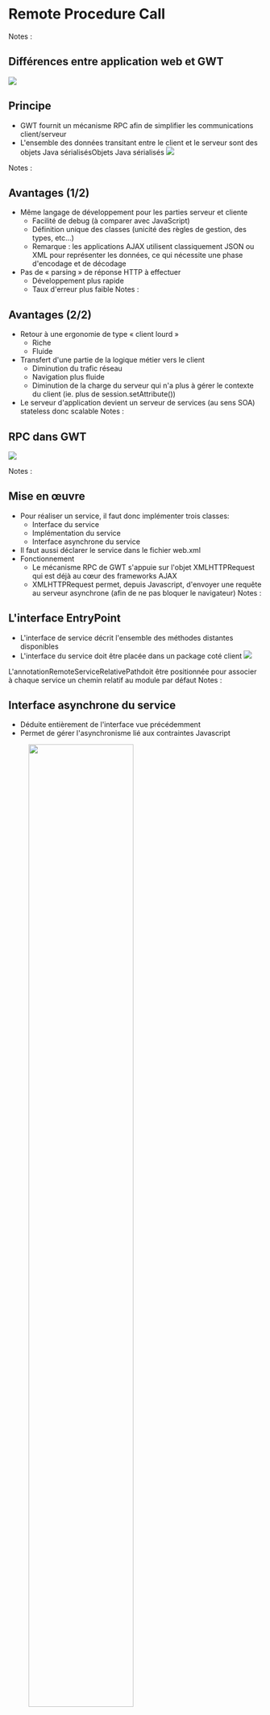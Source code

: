 # Remote Procedure Call

<!-- .slide: class="page-title" -->


Notes :




## Différences entre application web et GWT

![](ressources/images/05_rpc/difference.png)



## Principe

- GWT fournit un mécanisme RPC afin de simplifier les communications client/serveur
- L'ensemble des données transitant entre le client et le serveur sont des objets Java sérialisésObjets Java sérialisés
![](ressources/images/05_rpc/principe.png)

Notes :




## Avantages (1/2)

- Même langage de développement pour les parties serveur et cliente
	- Facilité de debug (à comparer avec JavaScript)
	- Définition unique des classes (unicité des règles de gestion, des types, etc...)
	- Remarque : les applications AJAX utilisent classiquement JSON ou XML pour représenter les données, ce qui nécessite une phase d'encodage et de décodage
- Pas de « parsing » de réponse HTTP à effectuer
	- Développement plus rapide
	- Taux d'erreur plus faible
Notes :




## Avantages (2/2)

- Retour à une ergonomie de type « client lourd »
	- Riche
	- Fluide
- Transfert d'une partie de la logique métier vers le client
	- Diminution du trafic réseau
	- Navigation plus fluide
	- Diminution de la charge du serveur qui n'a plus à gérer le contexte du client (ie. plus de session.setAttribute())
- Le serveur d'application devient un serveur de services (au sens SOA) stateless donc scalable
Notes :




## RPC dans GWT

![](ressources/images/05_rpc/rpc.png)

Notes :




## Mise en œuvre

- Pour réaliser un service, il faut donc implémenter trois classes:
	- Interface du service
	- Implémentation du service
	- Interface asynchrone du service
- Il faut aussi déclarer le service dans le fichier web.xml
- Fonctionnement
	- Le mécanisme RPC de GWT s'appuie sur l'objet XMLHTTPRequest qui est déjà au cœur des frameworks AJAX
	- XMLHTTPRequest permet, depuis Javascript, d'envoyer une requête au serveur asynchrone (afin de ne pas bloquer le navigateur)
Notes :




## L'interface EntryPoint

- L'interface de service décrit l'ensemble des méthodes distantes disponibles
- L'interface du service doit être placée dans un package coté client
![](ressources/images/05_rpc/entryPoint.png)

L'annotationRemoteServiceRelativePathdoit être positionnée pour associer à chaque service un chemin relatif au module par défaut
Notes :




## Interface asynchrone du service

- Déduite entièrement de l'interface vue précédemment
- Permet de gérer l'asynchronisme lié aux contraintes Javascript

<figure>
    <img src="ressources/images/05_rpc/async.png"  width="70%"/>
    <figcaption>Le logo Zenika</figcaption>
</figure>

- L'interface asynchrone renvoie void mais accepte un callback
- L'interface synchrone et l'interface asynchrone doivent être situées dans le même package

Notes :




## Implémentation du service

- L'implémentation du service réalise les méthodes exposées côté serveur
- La classe de l'implémentation doit être placée dans un package coté serveur
![](ressources/images/05_rpc/impl.png)
Notes :




## Interface synchrone/asynchrone

- En mode asynchrone, l'appelant n'est pas bloqué durant l'exécution, il est prévenu lorsque la réponse est retournée
- Méthode avec type de retour déclaré dans l'interface
```java
public MonTypeDeRetour maMethode(Param1 param1, Param2 param2);
```
- Méthode correspondante déclarée dans l'interface asynchrone
```java
public void maMethode(Param1 param1, Param2 param2,
	AsyncCallback<MonTypeDeRetour> callback);
```
- Remarque: l'objet résultat (ie. type de retour) sera récupéré par l'objet AsyncCallback (cf. slides suivants)
Notes :




## Déclaration du service HTTP

- Déclaration du service en tant que servlet dans le fichier web.xml
```xml
<!-- GWT exported services -->
<servlet>
	<servlet-name>monService</servlet-name>
	<servlet-class>
	com.mycompany.myapp.server.gwt.MonServiceImpl
</servlet-class>
</servlet>
…
<servlet-mapping>
	<!-- Nom du module en minuscule -->
	<servlet-name>monService</servlet-name>
	<url-pattern>/mon module/monService</url-pattern>
</servlet-mapping>
```
Notes :




## Appel RPC

- Création du proxy client de service « casté » en interface asynchrone
```java
MonServiceAsync monService = GWT.create(MonService.class);
```
- Création du callback pour traiter le résultat de l'exécution
```java
AsyncCallback callback =newAsyncCallback<String>() {
	public void onSuccess(String result) {
	// je peux manipuler mon résultat de retour
	}
	public void onFailure(Throwable caught) {
	// je peux traiter les erreurs techniques 
	}
};
```
- Invocation du service 
```java
monService.maMethode(param1, param2, callback);
```
Notes :




## Remarques

- Si le service est invoqué plusieurs fois, il est nécessaire de conserver une référence vers le proxy afin d'éviter une instanciation coûteuse en temps
- De même si le service doit être invoqué de façon certaine, il est préférable d'avancer son instanciation (pas de "lazy-init")
Notes :




## GWT-RPC sérialisation (1/5)

- Les objets Java qui transitent sur le réseau doivent êtresérialisés/désérialisés → GWT RPC s'en charge pour vous
- Mécanisme de sérialisation propriétaire à Google → ne pas confondre avec celui de Java basé sur l'interface Serializable
- GWT RPC impose que tous les paramètres et types de retour des méthodes soient sérialisables
Notes :




## GWT-RPC sérialisation (2/5)

- Types sérialisables→ arguments ou type de retour acceptés par les services RPC
	- Les types primitifs commechar, byte, short, int, long, boolean, float ou double;
	- Les classes String, Date, ou les classes « wrapper » de type primitif comme Character, Byte, Short, Integer, Long, Boolean, Float ou Double
	- Les tableaux de types sérialisables
	- List, Map et Set
Notes :



## GWT-RPC sérialisation (3/5)

- Types sérialisables→ arguments ou type de retour acceptés par les services RPC
	- Les classes de l'application sérialisables
	- Les classes possédant au moins une sous-classe sérialisable
	- Les sous-classes d'une classe sérialisable dont toutes les propriétés sont sérialisables

Notes :



## GWT-RPC sérialisation (4/5)

- Sérialisation des classes de l'application
	- Doivent implémenter java.io.Serializable
	- Toutes les propriétés non déclarées transient doivent être sérialisables
	- Constructeur vide obligatoire
- Polymorphisme
	- Le polymorphisme est accepté mais peu efficace
	- Le compilateur ne peut pas déterminer le sous-ensemble de méthodes réellement utilisé et ne peut donc pas optimiser le code Javascript généré

Notes :



## GWT-RPC sérialisation (5/5)

- Le compilateur fournit des fichiers *gwt.rpc contenant le descriptif des types pouvant être sérialisés
	- il doivent être inclus dans tous packaging de l'application


Notes :




## GWT-RPC gestion des erreurs (1/4)

- Les causes d'échecs lors de l'appel à un service peuvent être multiples
	- Panne réseau, panne serveur, erreur lors de exécution du service (mauvais paramètre, niveau d'accréditation non rempli, panne de SGBD, etc...)
- GWT les traduit sous forme d'Exceptions java

Notes :



## GWT-RPC gestion des erreurs (2/4)

- Il existe deux catégories d'exceptions
	- Les exceptions déclarées
		- Erreurs prévues par le service
	- Les exceptions non déclarées
		- Le service est injoignable
		- Le service a lancé une exception non déclarée (ne doit pas se produire quand le service a été bien conçu)

Notes : 




## GWT-RPC gestion des erreurs (3/4)

- Les erreurs déclarées
	- Retournées lors de l'exécution du service
	- Déclarées dans l'interface du service (attention elles doivent être sérialisables)
```java
AsyncCallback<Void> callback = new AsyncCallback<Void>() {
	public void onFailure(Throwable caught) {
		if( caught instanceof MonException1){
			MonException1 ex = (MonException1) caught;
			// faire quelque chose
		}else if(caught instanceof MonException2){
			// faire quelque chose d'autre
		}
}
public interface MonService extends RemoteService {
		public void maMethode(String param)throws MonException1,
			MonException2)
}
```
Notes :




## GWT-RPC gestion des erreurs (4/4)

- Les erreurs non déclarées
	- L'appel RPC n'a pas atteint le serveur (problèmes réseaux, DNS, etc)
	- Le service a retourné une erreur non prévue (ie. RuntimeException)
- Une exception InvocationException est passée à la callback
```java
AsyncCallback<Void> callback =new AsyncCallback<Void>() { 
	public void onFailure(Throwable caught) {
		if(caught instanceof InvocationException){
			// problème réseau ou erreur inconnue
			InvocationException ex = 
				(InvocationException) caught;
		}
	}
});
```
Notes :




## Autres modes d'appels (1/3)

- Requêtes HTTP en mode asynchrone sans sérialisation
	- Module GWT séparé : com.google.gwt.http.HTTP
	- Classe principale: com.google.gwt.http.client.RequestBuilder
	- Méthodes GET et POST
	- Possibilité de déclarer un timeout
	- A utiliser pour récupérer du contenu textuel (HTML, XML) en provenance d'autres sites et depuis des back-ends non Java. Ex : un WebService PHP
Notes :



## Autres modes d'appels (2/3)

- JSON
	- Dialogue avec une couche service située sur un serveur non-Java
	- Censé être plus rapide que RPC car la phase sérialisation/désérialisation est moins coûteuse
Notes :



## Autres modes d'appels (3/3)

- XML
	- Une classe unique com.google.gwt.xml.client.XMLParser pour la lecture et l'écriture de fichiers XML
- Lecture et manipulation d'un fichier XML existant
	- Une méthode parse () pour parser un fichier XML existant
	- Une méthode getDocumentElement () pour obtenir l'élément racine, une fois la méthode parse() appelée
- Création et écriture d'un fichier XML from scratch
	- Une méthode createDocument() pour créer un document from scratch
Notes :




## Conclusion

- L'asynchronisme entraîne plus de complexité en développement
- Permet la parallélisation des tâches → aucun blocage d'interface graphique
- Réduction du temps d'exécution global → la construction des widgets peut être parallélisée avec les chargements RPC
- La partie serveur de la couche RPC est donc la façade d'une architecture orientée services (SOA)
- L'implémentation peut être très légère, les services RPC constituent une gateway vers une couche service existante et scalable (Spring, EJB, legacy, etc...)
Notes :




<!-- .slide: class="page-questions" -->



<!-- .slide: class="page-tp4" -->